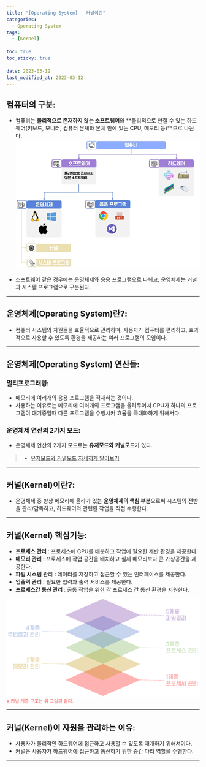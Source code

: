 ```yaml
---
title: "[Operating System] - 커널이란"
categories:
  - Operating System
tags:
  - [Kernel]

toc: true
toc_sticky: true

date: 2023-03-12
last_modified_at: 2023-03-12
---
```


## 컴퓨터의 구분:
- 컴퓨터는 **물리적으로 존재하지 않는 소프트웨어**와 **물리적으로 만질 수 있는 하드웨어(키보드, 모니터, 컴퓨터 본체와 본체 안에 있는 CPU, 메모리 등)**으로 나뉜다.
[![텍스트](/assets/images/Operating%20System/%EC%BB%B4%ED%93%A8%ED%84%B0%20%EA%B5%AC%EB%B6%84%20%EA%B5%AC%EC%A1%B0.PNG)](/assets/images/Operating%20System/%EC%BB%B4%ED%93%A8%ED%84%B0%20%EA%B5%AC%EB%B6%84%20%EA%B5%AC%EC%A1%B0.PNG)

- 소프트웨어 같은 경우에는 운영체제와 응용 프로그램으로 나뉘고, 운영체제는 커널과 시스템 프로그램으로 구분된다.

* * *

## 운영체제(Operating System)란?:
- 컴퓨터 시스템의 자원들을 효율적으로 관리하며, 사용자가 컴퓨터를 편리하고, 효과적으로 사용할 수 있도록 환경을 제공하는 여러 프로그램의 모임이다.

* * *

## 운영체제(Operating System) 연산들:
### 멀티프로그래밍:
- 메모리에 여러개의 응용 프로그램을 적재하는 것이다.
- 사용하는 이유로는 메모리에 여러개의 프로그램을 올려두어서 CPU가 하나의 프로그램이 대기중일때 다른 프로그램을 수행시켜 효율을 극대화하기 위해서다.

### 운영체제 연산의 2가지 모드:
- 운영체제 연산의 2가지 모드로는 **유저모드와 커널모드**가 있다.
> * [유저모드와 커널모드 자세히게 알아보기](https://hwangyoonjae.github.io/operating%20system/Operating-System-%EC%9C%A0%EC%A0%80%EB%AA%A8%EB%93%9C(User-Mode)-VS-%EC%BB%A4%EB%84%90%EB%AA%A8%EB%93%9C(Kernel-Mode)/ "유저모드와 커널모드 자세히게 알아보기")

* * *

## 커널(Kernel)이란?:
- 운영체제 중 항상 메모리에 올라가 있는 **운영체제의 핵심 부분**으로써 시스템의 전반을 관리/감독하고, 하드웨어와 관련된 작업을 직접 수행한다.

* * *

## 커널(Kernel) 핵심기능:
- **프로세스 관리** : 프로세스에 CPU를 배분하고 작업에 필요한 제반 환경을 제공한다.
- **메모리 관리** : 프로세스에 작업 공간을 배치하고 실제 메모리보다 큰 가상공간을 제공한다.
- **파일 시스템** 관리 : 데이터를 저장하고 접근할 수 있는 인터페이스를 제공한다.
- **입출력 관리** : 필요한 입력과 출력 서비스를 제공한다.
- **프로세스간 통신 관리** : 공동 작업을 위한 각 프로세스 간 통신 환경을 지원한다.

[![텍스트](/assets/images/Linux/%EC%BB%A4%EB%84%90%EB%AA%A8%EB%93%9C%20%EA%B3%84%EC%B8%B5%EA%B5%AC%EC%A1%B0.PNG)](/assets/images/Linux/%EC%BB%A4%EB%84%90%EB%AA%A8%EB%93%9C%20%EA%B3%84%EC%B8%B5%EA%B5%AC%EC%A1%B0.PNG)<br>
<span style="color:#FA5858; font-size:12px">※ 커널 계층 구조는 위 그림과 같다.</span>

* * *

## 커널(Kernel)이 자원을 관리하는 이유:
- 사용자가 물리적인 하드웨어에 접근하고 사용할 수 있도록 매개하기 위해서이다.
- 커널은 사용자가 하드웨어에 접근하고 통신하기 위한 중간 다리 역할을 수행한다.

* * *